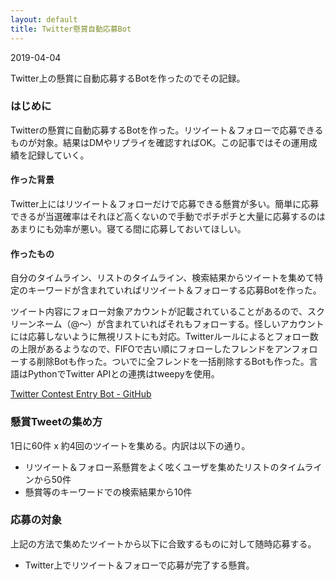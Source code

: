 ```yaml
---
layout: default
title: Twitter懸賞自動応募Bot
---
```


2019-04-04

Twitter上の懸賞に自動応募するBotを作ったのでその記録。

### はじめに

Twitterの懸賞に自動応募するBotを作った。リツイート＆フォローで応募できるものが対象。結果はDMやリプライを確認すればOK。この記事ではその運用成績を記録していく。

#### 作った背景

Twitter上にはリツイート＆フォローだけで応募できる懸賞が多い。簡単に応募できるが当選確率はそれほど高くないので手動でポチポチと大量に応募するのはあまりにも効率が悪い。寝てる間に応募しておいてほしい。

#### 作ったもの

自分のタイムライン、リストのタイムライン、検索結果からツイートを集めて特定のキーワードが含まれていればリツイート＆フォローする応募Botを作った。

ツイート内容にフォロー対象アカウントが記載されていることがあるので、スクリーンネーム（@～）が含まれていればそれもフォローする。怪しいアカウントには応募しないように無視リストにも対応。Twitterルールによるとフォロー数の上限があるようなので、FIFOで古い順にフォローしたフレンドをアンフォローする削除Botも作った。ついでに全フレンドを一括削除するBotも作った。言語はPythonでTwitter APIとの連携はtweepyを使用。

[Twitter Contest Entry Bot - GitHub](https://github.com/ta9t2/twitter-contest-entry-bot/blob/master/README.ja.md)

### 懸賞Tweetの集め方

1日に60件 x 約4回のツイートを集める。内訳は以下の通り。

- リツイート＆フォロー系懸賞をよく呟くユーザを集めたリストのタイムラインから50件
- 懸賞等のキーワードでの検索結果から10件

### 応募の対象

上記の方法で集めたツイートから以下に合致するものに対して随時応募する。

- Twitter上でリツイート＆フォローで応募が完了する懸賞。

